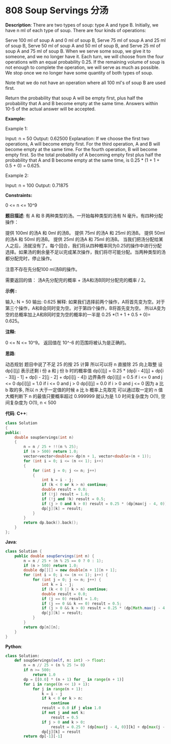 # 808 Soup Servings 分汤

__Description__:
There are two types of soup: type A and type B. Initially, we have n ml of each type of soup. There are four kinds of operations:

Serve 100 ml of soup A and 0 ml of soup B,
Serve 75 ml of soup A and 25 ml of soup B,
Serve 50 ml of soup A and 50 ml of soup B, and
Serve 25 ml of soup A and 75 ml of soup B.
When we serve some soup, we give it to someone, and we no longer have it. Each turn, we will choose from the four operations with an equal probability 0.25. If the remaining volume of soup is not enough to complete the operation, we will serve as much as possible. We stop once we no longer have some quantity of both types of soup.

Note that we do not have an operation where all 100 ml's of soup B are used first.

Return the probability that soup A will be empty first, plus half the probability that A and B become empty at the same time. Answers within 10-5 of the actual answer will be accepted.

__Example:__

Example 1:

Input: n = 50
Output: 0.62500
Explanation: If we choose the first two operations, A will become empty first.
For the third operation, A and B will become empty at the same time.
For the fourth operation, B will become empty first.
So the total probability of A becoming empty first plus half the probability that A and B become empty at the same time, is 0.25 * (1 + 1 + 0.5 + 0) = 0.625.

Example 2:

Input: n = 100
Output: 0.71875

__Constraints:__

0 <= n <= 10^9

__题目描述__:
有 A 和 B 两种类型的汤。一开始每种类型的汤有 N 毫升。有四种分配操作：

提供 100ml 的汤A 和 0ml 的汤B。
提供 75ml 的汤A 和 25ml 的汤B。
提供 50ml 的汤A 和 50ml 的汤B。
提供 25ml 的汤A 和 75ml 的汤B。
当我们把汤分配给某人之后，汤就没有了。每个回合，我们将从四种概率同为0.25的操作中进行分配选择。如果汤的剩余量不足以完成某次操作，我们将尽可能分配。当两种类型的汤都分配完时，停止操作。

注意不存在先分配100 ml汤B的操作。

需要返回的值： 汤A先分配完的概率 + 汤A和汤B同时分配完的概率 / 2。

__示例 :__

输入: N = 50
输出: 0.625
解释:
如果我们选择前两个操作，A将首先变为空。对于第三个操作，A和B会同时变为空。对于第四个操作，B将首先变为空。
所以A变为空的总概率加上A和B同时变为空的概率的一半是 0.25 *(1 + 1 + 0.5 + 0)= 0.625。

__注释:__

0 <= N <= 10^9。
返回值在 10^-6 的范围将被认为是正确的。

__思路__:

动态规划
题目中说了不足 25 的按 25 计算
所以可以将 n 直接除 25 向上取整
设 dp[i][j] 表示还剩 i 份 a 和 j 份 b 时的概率值
dp[i][j] = 0.25 * (dp[i - 4][j] + dp[i - 3][j - 1] + dp[i - 2][j - 2] + dp[i][j - 4])
边界条件
dp[i][j] = 0.5   if i <= 0 and j <= 0
dp[i][j] = 1.0   if i <= 0 and j > 0
dp[i][j] = 0.0   if i > 0 and j <= 0
因为 a 比 b 取的多, 所以 n 大于一定值的时候 a 比 b 概率上先取完
可以通过取一定的 n 值大概判断下 n 的最值只要概率超过 0.999999 就认为是 1.0
时间复杂度为 O(1), 空间复杂度为 O(1), n < 500

__代码__:
__C++__:

```C++
class Solution 
{
public:
    double soupServings(int n) 
    {
        n = n / 25 + !!(n % 25);
        if (n > 500) return 1.0;
        vector<vector<double>> dp(n + 1, vector<double>(n + 1));
        for (int i = 0; i <= (n << 1); i++)
        {
            for (int j = 0; j <= n; j++)
            {
                int k = i - j;
                if (k < 0 or k > n) continue;
                double result = 0.0;
                if (!j) result = 1.0;
                if (!j and !k) result = 0.5;
                if (j > 0 and k > 0) result = 0.25 * (dp[max(j - 4, 0)][k] + dp[max(j - 3, 0)][max(k - 1, 0)] + dp[max(j - 2, 0)][max(k - 2, 0)] + dp[max(j - 1, 0)][max(k - 3, 0)]);
                dp[j][k] = result;
            } 
        }
        return dp.back().back();
    }
};
```

__Java__:

```Java
class Solution {
    public double soupServings(int n) {
        n = n / 25 + (n % 25 == 0 ? 0 : 1);
        if (n > 500) return 1.0;
        double dp[][] = new double[n + 1][n + 1];
        for (int i = 0; i <= (n << 1); i++) {
            for (int j = 0; j <= n; j++) {
                int k = i - j;
                if (k < 0 || k > n) continue;
                double result = 0.0;
                if (j == 0) result = 1.0;
                if (j == 0 && k == 0) result = 0.5;
                if (j > 0 && k > 0) result = 0.25 * (dp[Math.max(j - 4, 0)][k] + dp[Math.max(j - 3, 0)][Math.max(k - 1, 0)] + dp[Math.max(j - 2, 0)][Math.max(k - 2, 0)] + dp[Math.max(j - 1, 0)][Math.max(k - 3, 0)]);
                dp[j][k] = result;
            } 
        }
        return dp[n][n];
    }
}
```

__Python__:

```Python
class Solution:
    def soupServings(self, n: int) -> float:
        n = n // 25 + (n % 25 != 0)
        if n >= 500:
            return 1.0
        dp = [[0.0] * (n + 1) for _ in range(n + 1)]
        for i in range((n << 1) + 1):
            for j in range(n + 1):
                k = i - j
                if k < 0 or k > n:
                    continue
                result = 0.0 if j else 1.0
                if not j and not k:
                    result = 0.5
                if j > 0 and k > 0:
                    result = 0.25 * (dp[max(j - 4, 0)][k] + dp[max(j - 3, 0)][max(k - 1, 0)] + dp[max(j - 2, 0)][max(k - 2, 0)] + dp[max(j - 1, 0)][max(k - 3, 0)]);
                dp[j][k] = result
        return dp[-1][-1]
```
